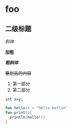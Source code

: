 # foo
## 二级标题
*斜体*

**加粗**

***粗斜体***

~~要划去的内容~~



1. 第一部分
2. 第二部分

`int x=y;`

```kotlin
fun hello() = "hello kotlin"
fun print(){
  println(hello())
}
```
